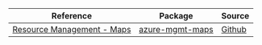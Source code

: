 | Reference | Package | Source |
|---|---|---|
|[Resource Management - Maps](mgmt-maps-readme.md)|[azure-mgmt-maps](https://pypi.org/project/azure-mgmt-maps)|[Github](https://github.com/Azure/azure-sdk-for-python/blob/main/sdk/maps/azure-mgmt-maps)|

